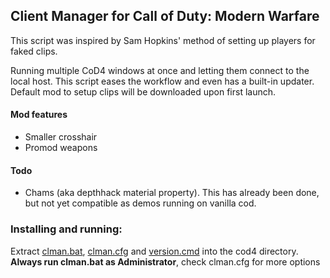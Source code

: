 ## Client Manager for Call of Duty: Modern Warfare

This script was inspired by Sam Hopkins' method of setting up players for faked clips.

Running multiple CoD4 windows at once and letting them connect to the local host. This script eases the workflow and even has a built-in updater. Default mod to setup clips will be downloaded upon first launch. 

#### Mod features

* Smaller crosshair
* Promod weapons

#### Todo

* Chams (aka depthhack material property). This has already been done, but not yet compatible as demos running on vanilla cod.

### Installing and running:

Extract [clman.bat](https://github.com/gmzorz/cod4cm/blob/master/clman.bat), [clman.cfg](https://github.com/gmzorz/cod4cm/blob/master/clman.cfg) and [version.cmd](https://github.com/gmzorz/cod4cm/blob/master/version.cmd) into the cod4 directory. **Always run clman.bat as Administrator**, check clman.cfg for more options
